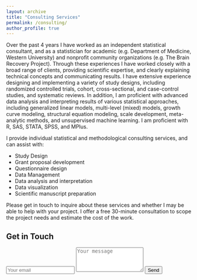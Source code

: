 ```yaml
---
layout: archive
title: "Consulting Services"
permalink: /consulting/
author_profile: true
---
```


Over the past 4 years I have worked as an independent statistical consultant, and as a statistician for academic (e.g. Department of Medicine, Western University) and nonprofit community organizations (e.g. The Brain Recovery Project). Through these experiences I have worked closely with a broad range of clients, providing scientific expertise, and clearly explaining technical concepts and communicating results. I have extensive experience designing and implementing a variety of study designs, including randomized controlled trials, cohort, cross-sectional, and case-control studies, and systematic reviews. In addition, I am proficient with advanced data analysis and interpreting results of various statistical approaches, including generalized linear models, multi-level (mixed) models, growth curve modeling, structural equation modeling, scale development, meta-analytic methods, and unsupervised machine learning. I am proficient with R, SAS, STATA, SPSS, and MPlus. 

I provide individual statistical and methodological consulting services, and can assist with: 
* Study Design
* Grant proposal development 
* Questionnaire design
* Data Management
* Data analysis and interpretation
* Data visualization 
* Scientific manuscript preparation


Please get in touch to inquire about these services and whether I may be able to help with your project. I offer a free 30-minute consultation to scope the project needs and estimate the cost of the work. 

<!-- Contact form  -->
<div id="contact">
        <h2>Get in Touch</h2>
        <div id="contact-form">
                <form action="https://formspree.io/f/xoqynave" method="POST">
                <input type="hidden" name="_subject" value="Contact request from kpuka.ca" />
                <input type="email" name="_replyto" placeholder="Your email" required>
                <textarea type="text" rows="4" name="message" placeholder="Your message" required></textarea>
                <button type="submit">Send</button>
            </form>
        </div>
    </div>
    
